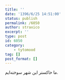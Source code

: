 ```yaml
---
title: ''
date: '1396/6/25 14:51:00'
status: publish
permalink: /6050
author: straxico
excerpt: ''
type: post
id: 6050
category:
    - tytomood
tag: []
post_format: []
---
```

‏ما خاکستر این شهر سوخته‌ایم.